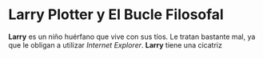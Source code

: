 # Larry Plotter y El Bucle Filosofal
**Larry** es un niño huérfano que vive con sus tíos. Le tratan bastante mal,
ya que le obligan a utilizar *Internet Explorer*.
**Larry** tiene una cicatriz


